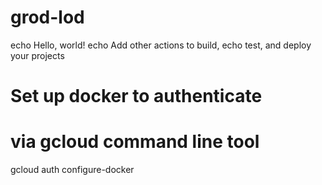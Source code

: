 # grod-lod
echo Hello, world!
echo Add other actions to build,
echo test, and deploy your projects
# Set up docker to authenticate 
# via gcloud command line tool
gcloud auth configure-docker
